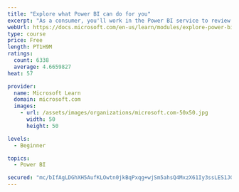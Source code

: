 ```yaml
---
title: "Explore what Power BI can do for you"
excerpt: "As a consumer, you'll work in the Power BI service to review and interact with content that has been shared with you. This module provides the foundational information that you need to work effectively in the Power BI service."
webUrl: https://docs.microsoft.com/en-us/learn/modules/explore-power-bi-service/
type: course
price: Free
length: PT1H9M
ratings:
  count: 6338
  average: 4.6659827
heat: 57

provider:
  name: Microsoft Learn
  domain: microsoft.com
  images:
    - url: /assets/images/organizations/microsoft.com-50x50.jpg
      width: 50
      height: 50

levels:
  - Beginner

topics:
  - Power BI

secured: "mc/bIfAgLDGhXH5AufKLOwtn0jkBqPxqg+wjSm5ahsQ4MxzX61Iy3ssLES1JGIbDah3P2hw2dEKvrHHm8KE3Zk/c0GJRaTUlW9BlWvDBbBO4sKiDQ6vhHbYc6DRqWCFmNXjyU23qzyDD2dFZKcSYWXssUhIeucoSn0zRtJAiNWuO5pGeOmBrsKFs2HSQvtOrRIvnyhbw1+HP/LLr3EyHBqpCQ54tyZ8tMQbwVi+TY0Q3lKNCT4NPeGt9HtGgWSxWmUknvTy6HThpNHf8BdO2QOyB2743BxpVrVf+4IZEfYryI3z/jMEv74hpth6bW1zLpz2LoWSl/ROpODAfZSRrhUSyVJ5yEW77RLFEWFL8zkY9CggO0zCWa1cZbX782fR2wNminMDh19YYCJAEuuzqOkKrxAyN09iInvkLiVHlW6s=;V64GmSwVu5MWVrKk7LnaYg=="
---
```


